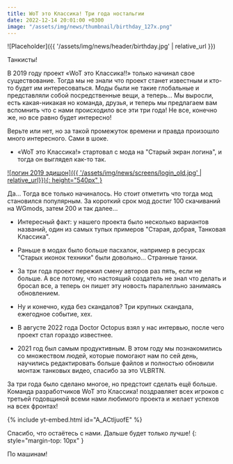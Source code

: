 ```yaml
---
title: WoT это Классика! Три года ностальгии
date: 2022-12-14 20:01:00 +0300
image: "/assets/img/news/thumbnail/birthday_127x.png"
---
```

<p style="display: none">Кто бы мог подумать что за три года так много всего изменится?</p>

![Placeholder]({{ '/assets/img/news/header/birthday.jpg' | relative_url }})

Танкисты!

В 2019 году проект «WoT это Классика!!» только начинал свое существование. Тогда мы не знали что проект станет известным и кто-то будет им интересоваться. Моды были не такие глобальные и представляли собой посредственные вещи, а теперь... Мы выросли, есть какая-никакая но команда, друзья, и теперь мы предлагаем вам вспомнить что с нами происходило все эти три года! Не все, конечно же, но все равно будет интересно!

Верьте или нет, но за такой промежуток времени и правда произошло много интересного. Сами в шоке.

- «WoT это Классика!» стартовал с мода на "Старый экран логина", и тогда он выглядел как-то так.

[![логин 2019 эдишон]({{ '/assets/img/news/screens/login_old.jpg' | relative_url}}){: height="540px" }](/assets/img/news/screens/login_old.jpg)

 Да... Тогда все только начиналось. Но стоит отметить что тогда мод становился популярным. За короткий срок мод достиг 100 скачиваний на WGmods, затем 200 и так далее...

- Интересный факт: у нашего проекта было несколько вариантов названий, один из самых тупых примеров "Старая, добрая, Танковая Классика".

- Раньше в модах было больше пасхалок, например в ресурсах "Старых иконок техники" были довольно... Странные танки.

- За три года проект пережил смену авторов раз пять, если не больше. А все потому, что настоящий создатель не знал что делать и бросал все, а теперь он пишет эту новость паралелльно занимаясь обновлением.

- Ну и конечно, куда без скандалов? Три крупных скандала, ежегодное событие, хех.

- В августе 2022 года Doctor Octopus взял у нас интервью, после чего проект стал гораздо известнее.

- 2021 год был самым продуктивным. В этом году мы познакомились со множеством людей, которые помогают нам по сей день, научились редактировать больше файлов и полностью обновили монтаж танковых видео, спасибо за это VLBRTN.

За три года было сделано многое, но предстоит сделать ещё больше. Команда разработчиков WoT это Классика! поздравляет всех игроков с третьей годовщиной всеми нами любимого проекта и желает успехов на всех фронтах!

{% include yt-embed.html id="A_ACtljuofE" %}

Спасибо, что остаётесь с нами. Дальше будет только лучше!
{: style="margin-top: 10px" }

По машинам!